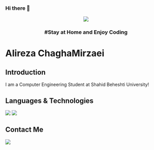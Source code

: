 ### Hi there 👋


<p align="center">
  <img src="https://www.craftbrewingbusiness.com/wp-content/uploads/2020/06/mask-smiley-face.jpg"></img>
</p>
<h3 align="center">#Stay at Home and Enjoy Coding</h3>


# Alireza ChaghaMirzaei 

## Introduction

I am a Computer Engineering  Student at Shahid Beheshti University! 


## Languages & Technologies

[![](https://flutter.dev/assets/flutter-lockup-1caf6476beed76adec3c477586da54de6b552b2f42108ec5bc68dc63bae2df75.png)](https://flutter.dev/)
[![](https://dart.dev/assets/shared/dart/logo+text/horizontal/white-e71fb382ad5229792cc704b3ee7a88f8013e986d6e34f0956d89c453b454d0a5.svg)](https://dart.dev/)

## Contact Me

[![](https://img.shields.io/badge/-alirezamirzaei25@gmail.com-lightgray?style=for-the-badge&logo=gmail)](mailto:alirezamirzaei25@gmail.com)

<!--<p align="center">
  <img src="https://raw.githubusercontent.com/1995parham/1995parham/master/bernard.gif"></img>
</p>-->





<!--
**achm25/achm25** is a ✨ _special_ ✨ repository because its `README.md` (this file) appears on your GitHub profile.

Here are some ideas to get you started:

- 🔭 I’m currently working on ...
- 🌱 I’m currently learning ...
- 👯 I’m looking to collaborate on ...
- 🤔 I’m looking for help with ...
- 💬 Ask me about ...
- 📫 How to reach me: ...
- 😄 Pronouns: ...
- ⚡ Fun fact: ...
-->

